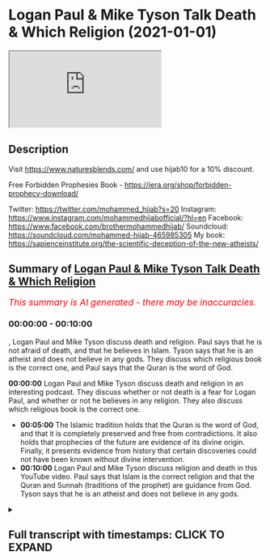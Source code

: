 # Logan Paul & Mike Tyson Talk Death & Which Religion (2021-01-01)

<iframe loading='lazy' allow='autoplay' src='https://www.youtube.com/embed/slgnG6xAkEU'></iframe>

## Description

Visit https://www.naturesblends.com/ and use hijab10 for a 10% discount. 

Free Forbidden Prophesies Book - https://iera.org/shop/forbidden-prophecy-download/

Twitter: https://twitter.com/mohammed_hijab?s=20
Instagram: https://www.instagram.com/mohammedhijabofficial/?hl=en
Facebook: https://www.facebook.com/brothermohammedhijab/
Soundcloud: https://soundcloud.com/mohammed-hijab-465985305
My book: https://sapienceinstitute.org/the-scientific-deception-of-the-new-atheists/

## Summary of [Logan Paul & Mike Tyson Talk Death & Which Religion](https://www.youtube.com/watch?v=slgnG6xAkEU)


*<span style="color:red; font-size:125%">This summary is AI generated - there may be inaccuracies</span>. [](/)*

### <a onclick="modifyYTiframeseektime('0')">00:00:00</a> - <a onclick="modifyYTiframeseektime('600')">00:10:00</a>

, Logan Paul and Mike Tyson discuss death and religion. Paul says that he is not afraid of death, and that he believes in Islam. Tyson says that he is an atheist and does not believe in any gods. They discuss which religious book is the correct one, and Paul says that the Quran is the word of God.

**<a onclick="modifyYTiframeseektime('0')">00:00:00</a>** Logan Paul and Mike Tyson discuss death and religion in an interesting podcast. They discuss whether or not death is a fear for Logan Paul, and whether or not he believes in any religion. They also discuss which religious book is the correct one.
* **<a onclick="modifyYTiframeseektime('300')">00:05:00</a>** The Islamic tradition holds that the Quran is the word of God, and that it is completely preserved and free from contradictions. It also holds that prophecies of the future are evidence of its divine origin. Finally, it presents evidence from history that certain discoveries could not have been known without divine intervention.
* **<a onclick="modifyYTiframeseektime('600')">00:10:00</a>** Logan Paul and Mike Tyson discuss religion and death in this YouTube video. Paul says that Islam is the correct religion and that the Quran and Sunnah (traditions of the prophet) are guidance from God. Tyson says that he is an atheist and does not believe in any gods.

<details><summary><h2>Full transcript with timestamps: CLICK TO EXPAND</h2></summary>

<a onclick="modifyYTiframeseektime('0')">0:00:00</a> [Music]  
<a onclick="modifyYTiframeseektime('5')">0:00:05</a> is the hijab 10  
<a onclick="modifyYTiframeseektime('7')">0:00:07</a> discount code for 10 discount on a wide  
<a onclick="modifyYTiframeseektime('9')">0:00:09</a> range of products including  
<a onclick="modifyYTiframeseektime('11')">0:00:11</a> premium ethiopian black seed products so  
<a onclick="modifyYTiframeseektime('13')">0:00:13</a> i was watching  
<a onclick="modifyYTiframeseektime('14')">0:00:14</a> um an interesting podcast between logan  
<a onclick="modifyYTiframeseektime('17')">0:00:17</a> paul a conversation between logan paul  
<a onclick="modifyYTiframeseektime('19')">0:00:19</a> and mike tyson  
<a onclick="modifyYTiframeseektime('21')">0:00:21</a> in his impulsive podcast  
<a onclick="modifyYTiframeseektime('24')">0:00:24</a> and some really interesting themes came  
<a onclick="modifyYTiframeseektime('26')">0:00:26</a> up i'm i'm afraid to die  
<a onclick="modifyYTiframeseektime('29')">0:00:29</a> at this particular moment in my life  
<a onclick="modifyYTiframeseektime('31')">0:00:31</a> early 20s i didn't  
<a onclick="modifyYTiframeseektime('32')">0:00:32</a> i wasn't afraid of death i didn't care  
<a onclick="modifyYTiframeseektime('35')">0:00:35</a> and now at 25 i do i  
<a onclick="modifyYTiframeseektime('36')">0:00:36</a> want to be around for a long time i  
<a onclick="modifyYTiframeseektime('39')">0:00:39</a> don't know what's your concept of death  
<a onclick="modifyYTiframeseektime('41')">0:00:41</a> i don't know i don't know i think it's  
<a onclick="modifyYTiframeseektime('42')">0:00:42</a> uh my conscious  
<a onclick="modifyYTiframeseektime('44')">0:00:44</a> sentient know what you need to do  
<a onclick="modifyYTiframeseektime('47')">0:00:47</a> believing you need to you need to study  
<a onclick="modifyYTiframeseektime('49')">0:00:49</a> the concept of deaf  
<a onclick="modifyYTiframeseektime('50')">0:00:50</a> is there books on it oh you think it's  
<a onclick="modifyYTiframeseektime('52')">0:00:52</a> not listening  
<a onclick="modifyYTiframeseektime('53')">0:00:53</a> yeah but which one is right because no  
<a onclick="modifyYTiframeseektime('55')">0:00:55</a> one no one really knows that's up to you  
<a onclick="modifyYTiframeseektime('58')">0:00:58</a> that's up for you to dissect so as you  
<a onclick="modifyYTiframeseektime('60')">0:01:00</a> guys saw there it was really interesting  
<a onclick="modifyYTiframeseektime('62')">0:01:02</a> to see them talking about death  
<a onclick="modifyYTiframeseektime('64')">0:01:04</a> talking about you know the fear of death  
<a onclick="modifyYTiframeseektime('66')">0:01:06</a> in the case of logan paul where he was  
<a onclick="modifyYTiframeseektime('67')">0:01:07</a> saying that he fears death  
<a onclick="modifyYTiframeseektime('68')">0:01:08</a> and then talking about religious books  
<a onclick="modifyYTiframeseektime('70')">0:01:10</a> and i find death  
<a onclick="modifyYTiframeseektime('72')">0:01:12</a> a really fascinating subject and the  
<a onclick="modifyYTiframeseektime('74')">0:01:14</a> reason why is because  
<a onclick="modifyYTiframeseektime('76')">0:01:16</a> it's something which all of us are going  
<a onclick="modifyYTiframeseektime('78')">0:01:18</a> to experience and  
<a onclick="modifyYTiframeseektime('79')">0:01:19</a> none of us who are alive have  
<a onclick="modifyYTiframeseektime('81')">0:01:21</a> experienced if you think about that  
<a onclick="modifyYTiframeseektime('83')">0:01:23</a> that's  
<a onclick="modifyYTiframeseektime('83')">0:01:23</a> really um shocking  
<a onclick="modifyYTiframeseektime('86')">0:01:26</a> reality that all of us are gonna die and  
<a onclick="modifyYTiframeseektime('89')">0:01:29</a> none of us  
<a onclick="modifyYTiframeseektime('90')">0:01:30</a> have experienced this uh death i also  
<a onclick="modifyYTiframeseektime('93')">0:01:33</a> find it interesting to compare  
<a onclick="modifyYTiframeseektime('95')">0:01:35</a> death with sleep not least because from  
<a onclick="modifyYTiframeseektime('98')">0:01:38</a> the islamic perspective they're seen as  
<a onclick="modifyYTiframeseektime('100')">0:01:40</a> comparable the prophet said that you  
<a onclick="modifyYTiframeseektime('102')">0:01:42</a> know sleep  
<a onclick="modifyYTiframeseektime('103')">0:01:43</a> is the brother of death  
<a onclick="modifyYTiframeseektime('106')">0:01:46</a> and the reason why if you think about it  
<a onclick="modifyYTiframeseektime('108')">0:01:48</a> is because both  
<a onclick="modifyYTiframeseektime('109')">0:01:49</a> sleep and death feature a common  
<a onclick="modifyYTiframeseektime('112')">0:01:52</a> characteristic which is  
<a onclick="modifyYTiframeseektime('113')">0:01:53</a> that one loses consciousness in both of  
<a onclick="modifyYTiframeseektime('116')">0:01:56</a> those  
<a onclick="modifyYTiframeseektime('117')">0:01:57</a> states in your sleep state you lose  
<a onclick="modifyYTiframeseektime('119')">0:01:59</a> consciousness temporarily  
<a onclick="modifyYTiframeseektime('121')">0:02:01</a> and then you're regained with  
<a onclick="modifyYTiframeseektime('123')">0:02:03</a> consciousness and likewise  
<a onclick="modifyYTiframeseektime('125')">0:02:05</a> we believe as muslims that you lose  
<a onclick="modifyYTiframeseektime('127')">0:02:07</a> consciousness and death  
<a onclick="modifyYTiframeseektime('129')">0:02:09</a> but you gain it in a different realm or  
<a onclick="modifyYTiframeseektime('132')">0:02:12</a> a different reality or a different state  
<a onclick="modifyYTiframeseektime('134')">0:02:14</a> and just like in the same way as you  
<a onclick="modifyYTiframeseektime('136')">0:02:16</a> would be sleeping okay and dreaming  
<a onclick="modifyYTiframeseektime('139')">0:02:19</a> and so that in a sense you're not  
<a onclick="modifyYTiframeseektime('140')">0:02:20</a> looking at anything but you are  
<a onclick="modifyYTiframeseektime('142')">0:02:22</a> experiencing something else  
<a onclick="modifyYTiframeseektime('144')">0:02:24</a> when you are dead your conscious state  
<a onclick="modifyYTiframeseektime('147')">0:02:27</a> does not  
<a onclick="modifyYTiframeseektime('148')">0:02:28</a> is not lost but it's just transferred to  
<a onclick="modifyYTiframeseektime('150')">0:02:30</a> a different reality  
<a onclick="modifyYTiframeseektime('152')">0:02:32</a> and it's a reality where in which you'll  
<a onclick="modifyYTiframeseektime('153')">0:02:33</a> be questioned  
<a onclick="modifyYTiframeseektime('155')">0:02:35</a> there's judgment and then you'll be  
<a onclick="modifyYTiframeseektime('159')">0:02:39</a> questioned very specific questions quite  
<a onclick="modifyYTiframeseektime('161')">0:02:41</a> frankly about what you believed in  
<a onclick="modifyYTiframeseektime('163')">0:02:43</a> and then you're resurrected we believe  
<a onclick="modifyYTiframeseektime('166')">0:02:46</a> as muslims  
<a onclick="modifyYTiframeseektime('167')">0:02:47</a> and questioned about what you've done in  
<a onclick="modifyYTiframeseektime('169')">0:02:49</a> your life and whatever  
<a onclick="modifyYTiframeseektime('171')">0:02:51</a> good you've done you'll see it then  
<a onclick="modifyYTiframeseektime('172')">0:02:52</a> whatever bad you've done you'll see  
<a onclick="modifyYTiframeseektime('174')">0:02:54</a> it then but the second question of  
<a onclick="modifyYTiframeseektime('177')">0:02:57</a> which book is true because obviously now  
<a onclick="modifyYTiframeseektime('180')">0:03:00</a> the question  
<a onclick="modifyYTiframeseektime('181')">0:03:01</a> what's your theory of death what is your  
<a onclick="modifyYTiframeseektime('182')">0:03:02</a> eschatology  
<a onclick="modifyYTiframeseektime('184')">0:03:04</a> and then the question of what book is  
<a onclick="modifyYTiframeseektime('185')">0:03:05</a> right and so therefore  
<a onclick="modifyYTiframeseektime('187')">0:03:07</a> because these are all metaphysical  
<a onclick="modifyYTiframeseektime('188')">0:03:08</a> points and quite frankly  
<a onclick="modifyYTiframeseektime('190')">0:03:10</a> you wouldn't be obliged to believe in  
<a onclick="modifyYTiframeseektime('192')">0:03:12</a> any of this  
<a onclick="modifyYTiframeseektime('193')">0:03:13</a> without there being some kind of  
<a onclick="modifyYTiframeseektime('196')">0:03:16</a> anchorage intellectual anchorage  
<a onclick="modifyYTiframeseektime('198')">0:03:18</a> that gave us proof and evidence  
<a onclick="modifyYTiframeseektime('201')">0:03:21</a> for its veracity and for its robustness  
<a onclick="modifyYTiframeseektime('204')">0:03:24</a> and for its truth which could then  
<a onclick="modifyYTiframeseektime('206')">0:03:26</a> expound upon these points and quite  
<a onclick="modifyYTiframeseektime('208')">0:03:28</a> frankly  
<a onclick="modifyYTiframeseektime('209')">0:03:29</a> the question of examination is at the  
<a onclick="modifyYTiframeseektime('212')">0:03:32</a> four  
<a onclick="modifyYTiframeseektime('212')">0:03:32</a> of these discussions because mike tyson  
<a onclick="modifyYTiframeseektime('216')">0:03:36</a> was right you need to be able to  
<a onclick="modifyYTiframeseektime('219')">0:03:39</a> dissect to use the words we could use  
<a onclick="modifyYTiframeseektime('222')">0:03:42</a> the word  
<a onclick="modifyYTiframeseektime('223')">0:03:43</a> decipher or distinguish or examine  
<a onclick="modifyYTiframeseektime('226')">0:03:46</a> the different texts that are available  
<a onclick="modifyYTiframeseektime('228')">0:03:48</a> the quran the bible the old testament  
<a onclick="modifyYTiframeseektime('230')">0:03:50</a> new testament  
<a onclick="modifyYTiframeseektime('231')">0:03:51</a> which obviously compiles the bible is  
<a onclick="modifyYTiframeseektime('233')">0:03:53</a> comprised of  
<a onclick="modifyYTiframeseektime('234')">0:03:54</a> and then you know the bhagavad gita the  
<a onclick="modifyYTiframeseektime('236')">0:03:56</a> ggs all of those books  
<a onclick="modifyYTiframeseektime('240')">0:04:00</a> examination and to see which of those  
<a onclick="modifyYTiframeseektime('242')">0:04:02</a> books  
<a onclick="modifyYTiframeseektime('243')">0:04:03</a> is the true one if there is in fact one  
<a onclick="modifyYTiframeseektime('245')">0:04:05</a> that is true at all  
<a onclick="modifyYTiframeseektime('247')">0:04:07</a> and i think this is something which  
<a onclick="modifyYTiframeseektime('250')">0:04:10</a> should be at the  
<a onclick="modifyYTiframeseektime('251')">0:04:11</a> front of our minds in terms of  
<a onclick="modifyYTiframeseektime('253')">0:04:13</a> exploration  
<a onclick="modifyYTiframeseektime('255')">0:04:15</a> and so i would i would put you that when  
<a onclick="modifyYTiframeseektime('257')">0:04:17</a> you're examining  
<a onclick="modifyYTiframeseektime('259')">0:04:19</a> or dissecting these books that you  
<a onclick="modifyYTiframeseektime('261')">0:04:21</a> should have standards in place  
<a onclick="modifyYTiframeseektime('263')">0:04:23</a> and i'll give you something which i  
<a onclick="modifyYTiframeseektime('265')">0:04:25</a> believe are both necessary  
<a onclick="modifyYTiframeseektime('269')">0:04:29</a> and or sufficient in order for you  
<a onclick="modifyYTiframeseektime('273')">0:04:33</a> to be able to make a decision of which  
<a onclick="modifyYTiframeseektime('276')">0:04:36</a> book  
<a onclick="modifyYTiframeseektime('276')">0:04:36</a> out there religious book is the is the  
<a onclick="modifyYTiframeseektime('278')">0:04:38</a> correct one  
<a onclick="modifyYTiframeseektime('279')">0:04:39</a> so so in terms of necessary conditions  
<a onclick="modifyYTiframeseektime('283')">0:04:43</a> i say that there are books out there  
<a onclick="modifyYTiframeseektime('285')">0:04:45</a> that  
<a onclick="modifyYTiframeseektime('286')">0:04:46</a> must conform to at least two or three  
<a onclick="modifyYTiframeseektime('290')">0:04:50</a> major points in order to be the word of  
<a onclick="modifyYTiframeseektime('293')">0:04:53</a> god or  
<a onclick="modifyYTiframeseektime('294')">0:04:54</a> the truth the necessary conditions for a  
<a onclick="modifyYTiframeseektime('297')">0:04:57</a> book being the word of god or the truth  
<a onclick="modifyYTiframeseektime('299')">0:04:59</a> is that this book cannot be uh  
<a onclick="modifyYTiframeseektime('303')">0:05:03</a> something which is not preserved to our  
<a onclick="modifyYTiframeseektime('305')">0:05:05</a> day in other words the book has to be  
<a onclick="modifyYTiframeseektime('306')">0:05:06</a> preserved  
<a onclick="modifyYTiframeseektime('308')">0:05:08</a> it's not something which was for example  
<a onclick="modifyYTiframeseektime('310')">0:05:10</a> a book that existed a long time ago and  
<a onclick="modifyYTiframeseektime('312')">0:05:12</a> it doesn't exist now  
<a onclick="modifyYTiframeseektime('313')">0:05:13</a> the central message has to be preserved  
<a onclick="modifyYTiframeseektime('316')">0:05:16</a> the book itself has to be preserved  
<a onclick="modifyYTiframeseektime('318')">0:05:18</a> such that the access that the original  
<a onclick="modifyYTiframeseektime('322')">0:05:22</a> recipients of that book  
<a onclick="modifyYTiframeseektime('324')">0:05:24</a> have to that book is the same access  
<a onclick="modifyYTiframeseektime('327')">0:05:27</a> that we have to that book otherwise it's  
<a onclick="modifyYTiframeseektime('329')">0:05:29</a> not universal  
<a onclick="modifyYTiframeseektime('331')">0:05:31</a> you see so the first condition which i  
<a onclick="modifyYTiframeseektime('333')">0:05:33</a> believe is a necessary condition  
<a onclick="modifyYTiframeseektime('335')">0:05:35</a> for something being the word of god or  
<a onclick="modifyYTiframeseektime('336')">0:05:36</a> the truth is preservation  
<a onclick="modifyYTiframeseektime('339')">0:05:39</a> a second one is lack of contradictions  
<a onclick="modifyYTiframeseektime('343')">0:05:43</a> because if you have contradictions or  
<a onclick="modifyYTiframeseektime('345')">0:05:45</a> inconsistencies  
<a onclick="modifyYTiframeseektime('346')">0:05:46</a> this is a proof that this thing whatever  
<a onclick="modifyYTiframeseektime('349')">0:05:49</a> it is that's making a claim  
<a onclick="modifyYTiframeseektime('352')">0:05:52</a> is false because something which is true  
<a onclick="modifyYTiframeseektime('355')">0:05:55</a> cannot have contradictions within it  
<a onclick="modifyYTiframeseektime('358')">0:05:58</a> moreover it cannot be  
<a onclick="modifyYTiframeseektime('359')">0:05:59</a> be something that anyone can make in  
<a onclick="modifyYTiframeseektime('361')">0:06:01</a> other words there has to be  
<a onclick="modifyYTiframeseektime('363')">0:06:03</a> a kind of inevitability of this whatever  
<a onclick="modifyYTiframeseektime('366')">0:06:06</a> it is  
<a onclick="modifyYTiframeseektime('367')">0:06:07</a> because if it's something which can be  
<a onclick="modifyYTiframeseektime('368')">0:06:08</a> easily replicated then what is special  
<a onclick="modifyYTiframeseektime('370')">0:06:10</a> about it in the first place  
<a onclick="modifyYTiframeseektime('372')">0:06:12</a> and now i think we're segueing from  
<a onclick="modifyYTiframeseektime('375')">0:06:15</a> necessary  
<a onclick="modifyYTiframeseektime('376')">0:06:16</a> conditions in order for something to be  
<a onclick="modifyYTiframeseektime('378')">0:06:18</a> the word of god  
<a onclick="modifyYTiframeseektime('379')">0:06:19</a> to what i would say is sufficient or  
<a onclick="modifyYTiframeseektime('381')">0:06:21</a> sufficient conditions  
<a onclick="modifyYTiframeseektime('383')">0:06:23</a> so now i would say if a book has all  
<a onclick="modifyYTiframeseektime('386')">0:06:26</a> those three things  
<a onclick="modifyYTiframeseektime('387')">0:06:27</a> it's perfectly preserved it's  
<a onclick="modifyYTiframeseektime('392')">0:06:32</a> free from contradictions and it's  
<a onclick="modifyYTiframeseektime('396')">0:06:36</a> inevitable i think now we have the  
<a onclick="modifyYTiframeseektime('398')">0:06:38</a> necessary conditions  
<a onclick="modifyYTiframeseektime('399')">0:06:39</a> required for that book to be from god  
<a onclick="modifyYTiframeseektime('402')">0:06:42</a> for it to be sufficient now we have to  
<a onclick="modifyYTiframeseektime('406')">0:06:46</a> make a probabilistic case  
<a onclick="modifyYTiframeseektime('408')">0:06:48</a> meaning we have to see the evidences  
<a onclick="modifyYTiframeseektime('411')">0:06:51</a> that are presented  
<a onclick="modifyYTiframeseektime('412')">0:06:52</a> from this book you see  
<a onclick="modifyYTiframeseektime('415')">0:06:55</a> the quran says  
<a onclick="modifyYTiframeseektime('420')">0:07:00</a> we have certainly sent down the book and  
<a onclick="modifyYTiframeseektime('422')">0:07:02</a> we will certainly preserve it in chapter  
<a onclick="modifyYTiframeseektime('424')">0:07:04</a> 15 verse 9.  
<a onclick="modifyYTiframeseektime('426')">0:07:06</a> and the quran says in chapter 4 verse 81  
<a onclick="modifyYTiframeseektime('430')">0:07:10</a> that if this book was from other than  
<a onclick="modifyYTiframeseektime('431')">0:07:11</a> god  
<a onclick="modifyYTiframeseektime('434')">0:07:14</a> found many contradictions and the quran  
<a onclick="modifyYTiframeseektime('437')">0:07:17</a> says  
<a onclick="modifyYTiframeseektime('438')">0:07:18</a> that  
<a onclick="modifyYTiframeseektime('443')">0:07:23</a> that if this book was from other god  
<a onclick="modifyYTiframeseektime('445')">0:07:25</a> then produce something like it  
<a onclick="modifyYTiframeseektime('447')">0:07:27</a> and bring your witnesses from other than  
<a onclick="modifyYTiframeseektime('450')">0:07:30</a> god  
<a onclick="modifyYTiframeseektime('451')">0:07:31</a> or if you are indeed truthful  
<a onclick="modifyYTiframeseektime('454')">0:07:34</a> in chapter 2 verse 27 so these are the  
<a onclick="modifyYTiframeseektime('458')">0:07:38</a> sufficient conditions  
<a onclick="modifyYTiframeseektime('459')">0:07:39</a> the necessary sorry the necessity the  
<a onclick="modifyYTiframeseektime('460')">0:07:40</a> sufficient conditions  
<a onclick="modifyYTiframeseektime('463')">0:07:43</a> are things now where we start to see the  
<a onclick="modifyYTiframeseektime('465')">0:07:45</a> evidence because the quran says  
<a onclick="modifyYTiframeseektime('470')">0:07:50</a> say bring your evidences if you are  
<a onclick="modifyYTiframeseektime('472')">0:07:52</a> truthful and so what evidences are we  
<a onclick="modifyYTiframeseektime('474')">0:07:54</a> talking about  
<a onclick="modifyYTiframeseektime('475')">0:07:55</a> the islamic corpus has a range of  
<a onclick="modifyYTiframeseektime('478')">0:07:58</a> evidences  
<a onclick="modifyYTiframeseektime('480')">0:08:00</a> for example prophecies of the future  
<a onclick="modifyYTiframeseektime('483')">0:08:03</a> prophecies of the future are  
<a onclick="modifyYTiframeseektime('486')">0:08:06</a> particularly interesting  
<a onclick="modifyYTiframeseektime('488')">0:08:08</a> because if you have prophecies of the  
<a onclick="modifyYTiframeseektime('491')">0:08:11</a> future  
<a onclick="modifyYTiframeseektime('492')">0:08:12</a> that indicates that the the the person  
<a onclick="modifyYTiframeseektime('496')">0:08:16</a> who is  
<a onclick="modifyYTiframeseektime('496')">0:08:16</a> making these prophecies can either be  
<a onclick="modifyYTiframeseektime('498')">0:08:18</a> guessing or making these prophecies from  
<a onclick="modifyYTiframeseektime('501')">0:08:21</a> some kind of knowledge  
<a onclick="modifyYTiframeseektime('502')">0:08:22</a> and who knows the future except for an  
<a onclick="modifyYTiframeseektime('504')">0:08:24</a> all-knowing  
<a onclick="modifyYTiframeseektime('505')">0:08:25</a> entity except for an  
<a onclick="modifyYTiframeseektime('508')">0:08:28</a> all-knowing entity that knows the  
<a onclick="modifyYTiframeseektime('510')">0:08:30</a> details of the future  
<a onclick="modifyYTiframeseektime('512')">0:08:32</a> so you see prophecies of the future are  
<a onclick="modifyYTiframeseektime('515')">0:08:35</a> one of the many ways  
<a onclick="modifyYTiframeseektime('517')">0:08:37</a> in which islam uses to verify itself and  
<a onclick="modifyYTiframeseektime('520')">0:08:40</a> i'm not going to mention all the  
<a onclick="modifyYTiframeseektime('521')">0:08:41</a> prophecies  
<a onclick="modifyYTiframeseektime('522')">0:08:42</a> but i am going to mention two or three  
<a onclick="modifyYTiframeseektime('524')">0:08:44</a> just to wet your appetite  
<a onclick="modifyYTiframeseektime('526')">0:08:46</a> one of them is that the quran mentions  
<a onclick="modifyYTiframeseektime('527')">0:08:47</a> in chapter 30 verses 1 to 6  
<a onclick="modifyYTiframeseektime('530')">0:08:50</a> that the romans had been defeated in a  
<a onclick="modifyYTiframeseektime('532')">0:08:52</a> nearby and low land  
<a onclick="modifyYTiframeseektime('534')">0:08:54</a> and that they will become successful  
<a onclick="modifyYTiframeseektime('536')">0:08:56</a> from three to nine years  
<a onclick="modifyYTiframeseektime('538')">0:08:58</a> and this is referring to an event that  
<a onclick="modifyYTiframeseektime('540')">0:09:00</a> took place between the roman empire  
<a onclick="modifyYTiframeseektime('542')">0:09:02</a> and the persian empire and you see the  
<a onclick="modifyYTiframeseektime('545')">0:09:05</a> quran is  
<a onclick="modifyYTiframeseektime('545')">0:09:05</a> very specific when it comes to times and  
<a onclick="modifyYTiframeseektime('548')">0:09:08</a> places  
<a onclick="modifyYTiframeseektime('549')">0:09:09</a> and this is not the first and only time  
<a onclick="modifyYTiframeseektime('550')">0:09:10</a> the quran or the islamic tradition is  
<a onclick="modifyYTiframeseektime('552')">0:09:12</a> very specific about future events  
<a onclick="modifyYTiframeseektime('555')">0:09:15</a> there are literally dozens scores of  
<a onclick="modifyYTiframeseektime('558')">0:09:18</a> examples of this  
<a onclick="modifyYTiframeseektime('559')">0:09:19</a> and i will refer you to a book called  
<a onclick="modifyYTiframeseektime('561')">0:09:21</a> the forbidden prophecies  
<a onclick="modifyYTiframeseektime('563')">0:09:23</a> which you can download for free in the  
<a onclick="modifyYTiframeseektime('565')">0:09:25</a> description box  
<a onclick="modifyYTiframeseektime('566')">0:09:26</a> in addition to this islam has a very  
<a onclick="modifyYTiframeseektime('569')">0:09:29</a> precise way  
<a onclick="modifyYTiframeseektime('571')">0:09:31</a> of verifying itself from a historical  
<a onclick="modifyYTiframeseektime('573')">0:09:33</a> perspective historical things which  
<a onclick="modifyYTiframeseektime('575')">0:09:35</a> couldn't have been known  
<a onclick="modifyYTiframeseektime('576')">0:09:36</a> because certain discoveries had not been  
<a onclick="modifyYTiframeseektime('578')">0:09:38</a> made  
<a onclick="modifyYTiframeseektime('580')">0:09:40</a> are mentioned in the quran and i will  
<a onclick="modifyYTiframeseektime('583')">0:09:43</a> leave in the description box  
<a onclick="modifyYTiframeseektime('584')">0:09:44</a> a video which if you're interested on  
<a onclick="modifyYTiframeseektime('586')">0:09:46</a> what i'm talking about  
<a onclick="modifyYTiframeseektime('588')">0:09:48</a> you can watch so you can see what i'm  
<a onclick="modifyYTiframeseektime('590')">0:09:50</a> saying  
<a onclick="modifyYTiframeseektime('591')">0:09:51</a> in addition to this you'll find that the  
<a onclick="modifyYTiframeseektime('594')">0:09:54</a> arabic language that is being used the  
<a onclick="modifyYTiframeseektime('596')">0:09:56</a> quran is revealed in  
<a onclick="modifyYTiframeseektime('598')">0:09:58</a> it completely de-scopes that which had  
<a onclick="modifyYTiframeseektime('601')">0:10:01</a> previously come from arabic  
<a onclick="modifyYTiframeseektime('604')">0:10:04</a> um poetry and so on and so forth  
<a onclick="modifyYTiframeseektime('607')">0:10:07</a> and thus it completely dumbfounded the  
<a onclick="modifyYTiframeseektime('609')">0:10:09</a> arabs of the time  
<a onclick="modifyYTiframeseektime('610')">0:10:10</a> and bedazzled the very um  
<a onclick="modifyYTiframeseektime('614')">0:10:14</a> the the the very elite of the poets  
<a onclick="modifyYTiframeseektime('618')">0:10:18</a> that existed in that time and so from  
<a onclick="modifyYTiframeseektime('620')">0:10:20</a> all of those perspectives and more  
<a onclick="modifyYTiframeseektime('622')">0:10:22</a> we say we have a way in which  
<a onclick="modifyYTiframeseektime('625')">0:10:25</a> and through by we can actually verify  
<a onclick="modifyYTiframeseektime('629')">0:10:29</a> islam and prove that it  
<a onclick="modifyYTiframeseektime('632')">0:10:32</a> is the correct religion  
<a onclick="modifyYTiframeseektime('636')">0:10:36</a> and that the quran and the sunnah  
<a onclick="modifyYTiframeseektime('639')">0:10:39</a> or the quran and the tradition of the  
<a onclick="modifyYTiframeseektime('641')">0:10:41</a> prophet is in fact the guidance from god  
<a onclick="modifyYTiframeseektime('644')">0:10:44</a> the same god that created us the one  
<a onclick="modifyYTiframeseektime('647')">0:10:47</a> creator god  
<a onclick="modifyYTiframeseektime('649')">0:10:49</a> which we call allah was  
<a onclick="modifyYTiframeseektime('665')">0:11:05</a> you  
</details>